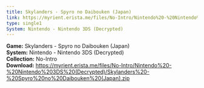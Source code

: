 ```yaml
---
title: Skylanders - Spyro no Daibouken (Japan)
link: https://myrient.erista.me/files/No-Intro/Nintendo%20-%20Nintendo%203DS%20(Decrypted)/Skylanders%20-%20Spyro%20no%20Daibouken%20(Japan).zip
type: single1
System: Nintendo - Nintendo 3DS (Decrypted)
---
```

<b>Game:</b> Skylanders - Spyro no Daibouken (Japan)<br>
<b>System:</b> Nintendo - Nintendo 3DS (Decrypted)<br>
<b>Collection:</b> No-Intro<br>
<b>Download:</b> https://myrient.erista.me/files/No-Intro/Nintendo%20-%20Nintendo%203DS%20(Decrypted)/Skylanders%20-%20Spyro%20no%20Daibouken%20(Japan).zip